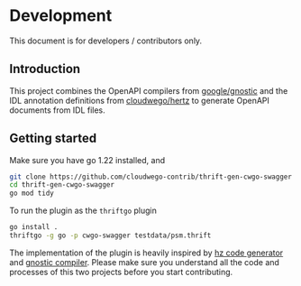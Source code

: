 # Development

This document is for developers / contributors only.

## Introduction

This project combines the OpenAPI compilers from [google/gnostic](github.com/google/gnostic) and the IDL annotation definitions from [cloudwego/hertz](https://github.com/cloudwego/hertz) to generate OpenAPI documents from IDL files.

## Getting started

Make sure you have go 1.22 installed, and

```bash
git clone https://github.com/cloudwego-contrib/thrift-gen-cwgo-swagger
cd thrift-gen-cwgo-swagger
go mod tidy
```

To run the plugin as the `thriftgo` plugin

```bash
go install .
thriftgo -g go -p cwgo-swagger testdata/psm.thrift
```

The implementation of the plugin is heavily inspired by [hz code generator](https://github.com/cloudwego/hertz/blob/171630c2490fa1f1dffa4ed11020ff7fd09ce8de/cmd/hz/thrift/ast.go) and [gnostic compiler](https://github.com/google/gnostic/tree/ad271d568b713ad381ad6751cd8b950eade78d98/cmd/protoc-gen-openapi/generator/generator.go).
Please make sure you understand all the code and processes of this two projects before you start contributing.
